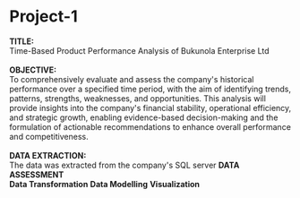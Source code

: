 # Project-1
**TITLE:** <br>
Time-Based Product Performance Analysis of Bukunola Enterprise Ltd <br><br>
**OBJECTIVE:** <br>
To comprehensively evaluate and assess the company's historical performance over a specified time period, with the aim of identifying trends, patterns, strengths, weaknesses, and opportunities. This analysis will provide insights into the company's financial stability, operational efficiency, and strategic growth, enabling evidence-based decision-making and the formulation of actionable recommendations to enhance overall performance and competitiveness. <br><br>
**DATA EXTRACTION:** <br>
The data was extracted from the company's SQL server 
**DATA ASSESSMENT** <br>
**Data Transformation**
**Data Modelling**
**Visualization**
